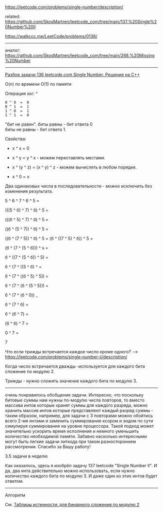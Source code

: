 https://leetcode.com/problems/single-number/description/  

related:  https://github.com/SkosMartren/leetcode_com/tree/main/137.%20Single%20Number%20II

https://walkccc.me/LeetCode/problems/0136/

_____

аналог: https://github.com/SkosMartren/leetcode_com/tree/main/268.%20Missing%20Number
_____

[Разбор задачи 136 leetcode.com Single Number. Решение на C++](https://www.youtube.com/watch?v=ZCmUnoLmL-0)

O(n) по времени O(1) по памяти 

 Операция xor: ^

    0 ^ 0  =  0  
    0 ^ 1  =  1  
    1 ^ 0  =  1  
    1 ^ 1  =  0  

 "бит не равен". биты равны - бит ответа 0  
 биты не равны - бет ответа 1. 

 Свойства: 

- х ^ х = 0

- х ^ у = у ^ х - можем переставлять местами.

- х ^ (у ^ z) = (х ^ у) ^ z - можем вычислять в любом порядке.

- x ^ 0 = x

Два одинаковых числа в последовательности - можно исключить без изменения результата.

5 ^ 6 ^ 7 ^ 6 ^ 5 =

(((5 ^ б) ^ 7) ^ б) ^ 5  =

(((б ^ 5) ^ 7) ^ б) ^ 5  =

((б ^ (5 ^ 7)) ^ б) ^ 5  =

((б ^ (7 ^ 5)) ^ б) ^ 5  =
(б ^ ((7 ^ 5) ^ б)) ^ 5  =

(б ^ (7 ^ (5 ^ б))) ^ s =

б ^ ((7 ^ (5 ^ б)) ^ 5) =

б ^ (7 ^ ((5 ^ б) ^ =

б ^ (7 ^ ((б ^ 5) ^ 5)) =

б ^ (7 ^ (б ^ (5 ^ 5))) =

б ^ (7 ^ (б ^ 0)) _

б ^ (7 ^ б) =

б ^ (б ^ 7) =

(б ^ б) ^ 7 =

0 ^ 7 =

7

Что если трижды встречается каждое число кроме одного? --> https://leetcode.com/problems/single-number-ii/description/

Когда число встречается дважды -используется для каждого бита сложение по модулю 2. 

Трижды - нужно сложить значение каждого бита по модулю 3. 

____

очень понравилось обобщение задачи. Интересно, что поскольку битовые суммы нам нужны по-модулю числа повторов, то вместо массива интов которые хранят суммы для каждого разряда, можно хранить массив интов которые представляют каждый разряд суммы - таким образом, например, для задачи с 3 повторами можно обойтись всего 2-мя интами и заменить суммирование ксором и эндом по сути симулируя суммирование на уровне процессора. Такой подход может значительно ускорить время исполнения и немного уменьшить количество необходимой памяти. Забавно насколько интересными могут быть легкие задачи литкода при таком разностороннем рассмотрении. Спасибо за Вашу работу!

3.5 задачи в неделю

Как оказалось, здесь я изобрёл задачу 137 leetcode "Single Number II". И да, два инта действительно можно использовать, если нужно количество каждого бита по модулю 3. И даже один из этих интов будет ответом.

_____

Алгоритм

См. 
[Таблицы истинности: для бинарного сложения по модулю 2](https://ru.wikipedia.org/wiki/%D0%98%D1%81%D0%BA%D0%BB%D1%8E%D1%87%D0%B0%D1%8E%D1%89%D0%B5%D0%B5_%C2%AB%D0%B8%D0%BB%D0%B8%C2%BB)
